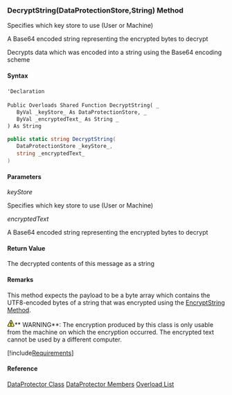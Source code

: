 ### DecryptString(DataProtectionStore,String) Method

Specifies which key store to use (User or Machine)

A Base64 encoded string representing the encrypted bytes to decrypt

Decrypts data which was encoded into a string using the Base64 encoding scheme

#### Syntax

```vbnet
'Declaration

Public Overloads Shared Function DecryptString( _
   ByVal _keyStore_ As DataProtectionStore, _
   ByVal _encryptedText_ As String _
) As String
```

```csharp
public static string DecryptString(
   DataProtectionStore _keyStore_,
   string _encryptedText_
)
```

#### Parameters

_keyStore_

Specifies which key store to use (User or Machine)

_encryptedText_

A Base64 encoded string representing the encrypted bytes to decrypt

#### Return Value

The decrypted contents of this message as a string

#### Remarks

This method expects the payload to be a byte array which contains the UTF8-encoded bytes of a string that was encrypted using the [EncryptString Method](FChoice.Common~FChoice.Common.DataProtector~EncryptString.md).

![warning](../images/warning.gif)** WARNING**:  The encryption produced by this class is only usable from the machine on which the encryption occurred. The encrypted text cannot be used by a different computer.

[!include[Requirements](../partials/requirements.md)]

#### Reference

[DataProtector Class](FChoice.Common~FChoice.Common.DataProtector.md)
[DataProtector Members](FChoice.Common~FChoice.Common.DataProtector_members.md)
[Overload List](FChoice.Common~FChoice.Common.DataProtector~DecryptString.md)
